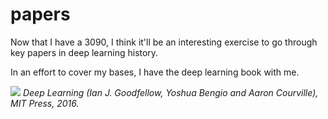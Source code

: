 # papers
Now that I have a 3090, I think it'll be an interesting exercise to go through key papers in deep learning history. 

In an effort to cover my bases, I have the deep learning book with me.

![](https://github.com/hitorilabs/papers/assets/131238467/52a1e456-dd13-402a-a2ce-3c8fb35105cb)
*Deep Learning (Ian J. Goodfellow, Yoshua Bengio and Aaron Courville), MIT Press, 2016.*
